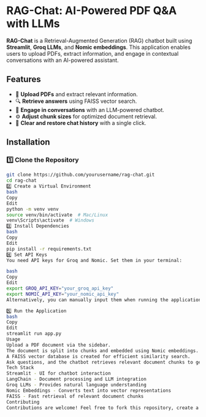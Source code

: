 # RAG-Chat: AI-Powered PDF Q&A with LLMs  

**RAG-Chat** is a Retrieval-Augmented Generation (RAG) chatbot built using **Streamlit**, **Groq LLMs**, and **Nomic embeddings**. This application enables users to upload PDFs, extract information, and engage in contextual conversations with an AI-powered assistant.  

## Features  

- 📄 **Upload PDFs** and extract relevant information.  
- 🔍 **Retrieve answers** using FAISS vector search.  
- 🤖 **Engage in conversations** with an LLM-powered chatbot.  
- ⚙️ **Adjust chunk sizes** for optimized document retrieval.  
- 🧹 **Clear and restore chat history** with a single click.  

## Installation  

### 1️⃣ Clone the Repository  
```bash
git clone https://github.com/yourusername/rag-chat.git
cd rag-chat
2️⃣ Create a Virtual Environment
bash
Copy
Edit
python -m venv venv
source venv/bin/activate  # Mac/Linux
venv\Scripts\activate  # Windows
3️⃣ Install Dependencies
bash
Copy
Edit
pip install -r requirements.txt
4️⃣ Set API Keys
You need API keys for Groq and Nomic. Set them in your terminal:

bash
Copy
Edit
export GROQ_API_KEY="your_groq_api_key"
export NOMIC_API_KEY="your_nomic_api_key"
Alternatively, you can manually input them when running the application.

5️⃣ Run the Application
bash
Copy
Edit
streamlit run app.py
Usage
Upload a PDF document via the sidebar.
The document is split into chunks and embedded using Nomic embeddings.
A FAISS vector database is created for efficient similarity search.
Ask questions, and the chatbot retrieves relevant document chunks to generate accurate responses.
Tech Stack
Streamlit - UI for chatbot interaction
LangChain - Document processing and LLM integration
Groq LLMs - Provides natural language understanding
Nomic Embeddings - Converts text into vector representations
FAISS - Fast retrieval of relevant document chunks
Contributing
Contributions are welcome! Feel free to fork this repository, create a new branch, and submit a pull request
